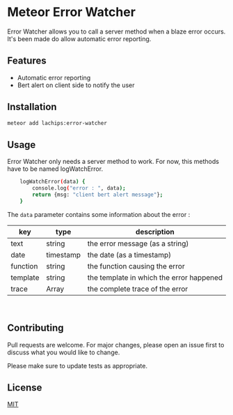 # Meteor Error Watcher

Error Watcher allows you to call a server method when a blaze error occurs. It's been made do allow automatic error reporting.

## Features

 - Automatic error reporting
 - Bert alert on client side to notify the user

## Installation

```bash
meteor add lachips:error-watcher
```

## Usage

Error Watcher only needs a server method to work. For now, this methods have to be named logWatchError.

```bash
	logWatchError(data) {
		console.log("error : ", data);
		return {msg: "client bert alert message"};
	}
```

The ```data``` parameter contains some information about the error :

|key|type|description|
|---|----|-----------|
|text|string|the error message (as a string)|
|date|timestamp|the date (as a timestamp)|
|function|string|the function causing the error|
|template|string|the template in which the error happened|
|trace|Array|the complete trace of the error|  
</br>

## Contributing
Pull requests are welcome. For major changes, please open an issue first to discuss what you would like to change.

Please make sure to update tests as appropriate.

## License
[MIT](https://choosealicense.com/licenses/mit/)